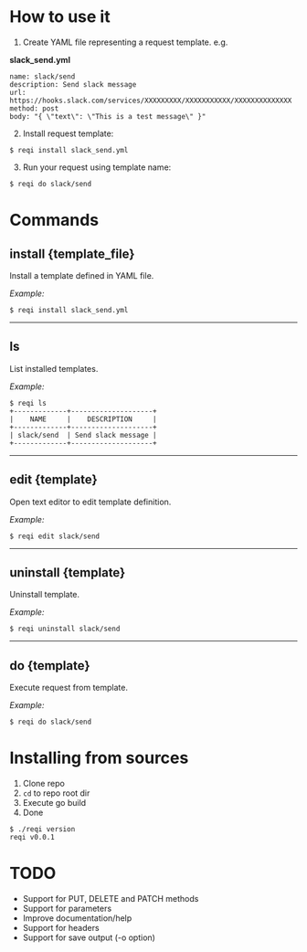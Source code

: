 # How to use it

1. Create YAML file representing a request template. e.g.

**slack_send.yml**
```
name: slack/send
description: Send slack message 
url: https://hooks.slack.com/services/XXXXXXXXX/XXXXXXXXXXX/XXXXXXXXXXXXXX
method: post
body: "{ \"text\": \"This is a test message\" }"
```

2. Install request template:

```
$ reqi install slack_send.yml
```

3. Run your request using template name:

```
$ reqi do slack/send
```

# Commands

## install {template_file}

Install a template defined in YAML file.

*Example:*

```
$ reqi install slack_send.yml
```
---
## ls

List installed templates.

*Example:*

```
$ reqi ls
+-------------+--------------------+
|    NAME     |    DESCRIPTION     |
+-------------+--------------------+
| slack/send  | Send slack message |
+-------------+--------------------+
```

---

## edit {template}

Open text editor to edit template definition.

*Example:*

```
$ reqi edit slack/send
```

---

## uninstall {template}

Uninstall template.

*Example:*

```
$ reqi uninstall slack/send
```

---

## do {template}

Execute request from template.

*Example:*

```
$ reqi do slack/send
```

# Installing from sources

1. Clone repo
2. `cd` to repo root dir
3. Execute go build
4. Done

```
$ ./reqi version
reqi v0.0.1
```

# TODO

- Support for PUT, DELETE and PATCH methods
- Support for parameters
- Improve documentation/help
- Support for headers
- Support for save output (-o option)